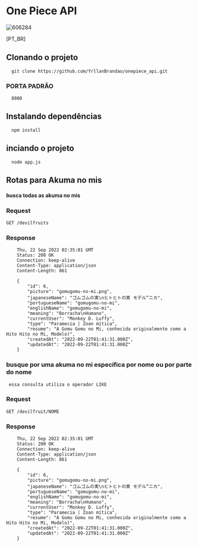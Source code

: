 # One Piece API
![606284](https://user-images.githubusercontent.com/77467410/191648803-0b5f3d19-e394-4897-a503-74fa7a18ad62.jpg)

[PT_BR]

## Clonando o projeto
```
  git clone https://github.com/YrllanBrandao/onepiece_api.git
```
### PORTA PADRÃO
```
  8080
```
## Instalando dependências
```
  npm install
```

## inciando o projeto

```
  node app.js
```

## Rotas para Akuma no mis
#### busca todas as akuma no mis
### Request

`GET /devilfruits`



### Response
```
    Thu, 22 Sep 2022 02:35:01 GMT
    Status: 200 OK
    Connection: keep-alive
    Content-Type: application/json
    Content-Length: 861

    {
        "id": 6,
        "picture": "gomugomu-no-mi.png",
        "japaneseName": "ゴムゴムの実\nヒトヒトの実 モデル“ニカ",
        "portugueseName": "gomugomu-no-mi",
        "englishName": "gomugomu-no-mi",
        "meaning": "Borracha\nHumano",
        "currentUser": "Monkey D. Luffy",
        "type": "Paramecia | Zoan mítica",
        "resume": "A Gomu Gomu no Mi, conhecida originalmente como a Hito Hito no Mi, Modelo)",
        "createdAt": "2022-09-22T01:41:31.000Z",
        "updatedAt": "2022-09-22T01:41:31.000Z"
    }
```
### busque por uma akuma no mi específica por nome ou por parte do nome
` essa consulta utiliza o operador LIKE`


### Request

`GET /devilfruit/NOME`



### Response
```
    Thu, 22 Sep 2022 02:35:01 GMT
    Status: 200 OK
    Connection: keep-alive
    Content-Type: application/json
    Content-Length: 861

    {
        "id": 6,
        "picture": "gomugomu-no-mi.png",
        "japaneseName": "ゴムゴムの実\nヒトヒトの実 モデル“ニカ",
        "portugueseName": "gomugomu-no-mi",
        "englishName": "gomugomu-no-mi",
        "meaning": "Borracha\nHumano",
        "currentUser": "Monkey D. Luffy",
        "type": "Paramecia | Zoan mítica",
        "resume": "A Gomu Gomu no Mi, conhecida originalmente como a Hito Hito no Mi, Modelo)",
        "createdAt": "2022-09-22T01:41:31.000Z",
        "updatedAt": "2022-09-22T01:41:31.000Z"
    }
```


